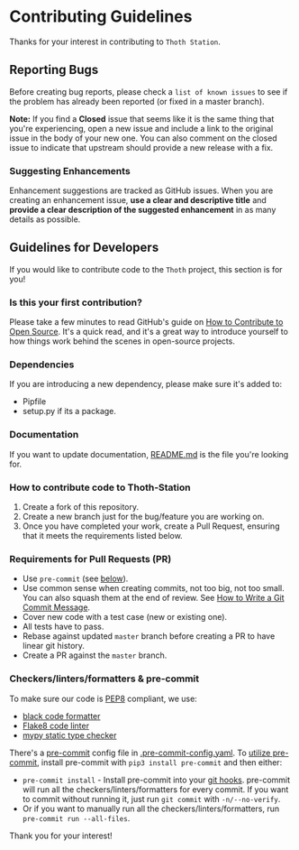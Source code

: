 # Contributing Guidelines

Thanks for your interest in contributing to `Thoth Station`.

## Reporting Bugs

Before creating bug reports, please check a `list of known issues` to see
if the problem has already been reported (or fixed in a master branch).


**Note:** If you find a **Closed** issue that seems like it is the same thing that you're experiencing, open a new issue and include a link to the original issue in the body of your new one.
You can also comment on the closed issue to indicate that upstream should provide a new release with a fix.

### Suggesting Enhancements

Enhancement suggestions are tracked as GitHub issues.
When you are creating an enhancement issue, **use a clear and descriptive title** and **provide a clear description of the suggested enhancement** in as many details as possible.

## Guidelines for Developers

If you would like to contribute code to the `Thoth` project, this section is for you!

### Is this your first contribution?

Please take a few minutes to read GitHub's guide on [How to Contribute to Open Source](https://opensource.guide/how-to-contribute/).
It's a quick read, and it's a great way to introduce yourself to how things work behind the scenes in open-source projects.

### Dependencies

If you are introducing a new dependency, please make sure it's added to:

- Pipfile
- setup.py if its a package.

### Documentation

If you want to update documentation, [README.md](README.md) is the file you're looking for.


### How to contribute code to Thoth-Station

1. Create a fork of this repository.
2. Create a new branch just for the bug/feature you are working on.
3. Once you have completed your work, create a Pull Request, ensuring that it meets the requirements listed below.

### Requirements for Pull Requests (PR)

- Use `pre-commit` (see [below](#checkerslintersformatters--pre-commit)).
- Use common sense when creating commits, not too big, not too small. You can also squash them at the end of review. See [How to Write a Git Commit Message](https://chris.beams.io/posts/git-commit/).
- Cover new code with a test case (new or existing one).
- All tests have to pass.
- Rebase against updated `master` branch before creating a PR to have linear git history.
- Create a PR against the `master` branch.

### Checkers/linters/formatters & pre-commit

To make sure our code is [PEP8](https://www.python.org/dev/peps/pep-0008/) compliant, we use:

- [black code formatter](https://github.com/psf/black)
- [Flake8 code linter](http://flake8.pycqa.org)
- [mypy static type checker](http://mypy-lang.org)

There's a [pre-commit](https://pre-commit.com) config file in [.pre-commit-config.yaml](.pre-commit-config.yaml).
To [utilize pre-commit](https://pre-commit.com/#usage), install pre-commit with `pip3 install pre-commit` and then either:

- `pre-commit install` - Install pre-commit into your [git hooks](https://githooks.com).
pre-commit will run all the checkers/linters/formatters for every commit.
If you want to commit without running it, just run `git commit` with `-n/--no-verify`.
- Or if you want to manually run all the checkers/linters/formatters, run `pre-commit run --all-files`.

Thank you for your interest!
